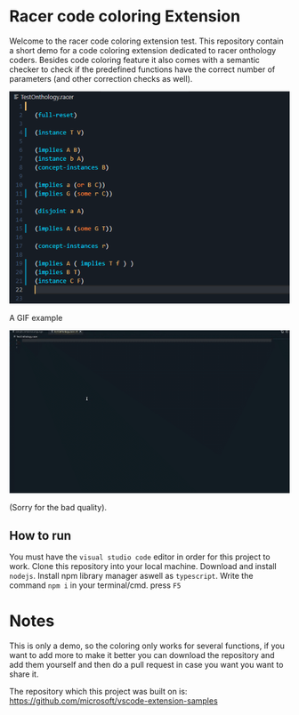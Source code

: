 # Racer code coloring Extension

Welcome to the racer code coloring extension test.
This repository contain a short demo for a code coloring extension
dedicated to racer onthology coders. 
Besides code coloring feature it also comes with a semantic checker to
check if the predefined functions have the correct number of parameters (and other correction
checks as well).

![Screenshot](CodeColoring.png)

A GIF example

![ Alt text](capture.gif)

(Sorry for the bad quality).
## How to run

You must have the <code>visual studio code</code> editor in order for this project to work.
Clone this repository into your local machine.
Download and install <code>nodejs</code>.
Install npm library manager aswell as <code>typescript</code>.
Write the command <code>npm i</code> in your terminal/cmd.
press <code>F5</code>

# Notes

This is only a demo, so the coloring only works for several functions, if you want to add more to make it better
you can download the repository and add them yourself and then do a pull request in case you want you want to share it.

The repository which this project was built on is:
https://github.com/microsoft/vscode-extension-samples


